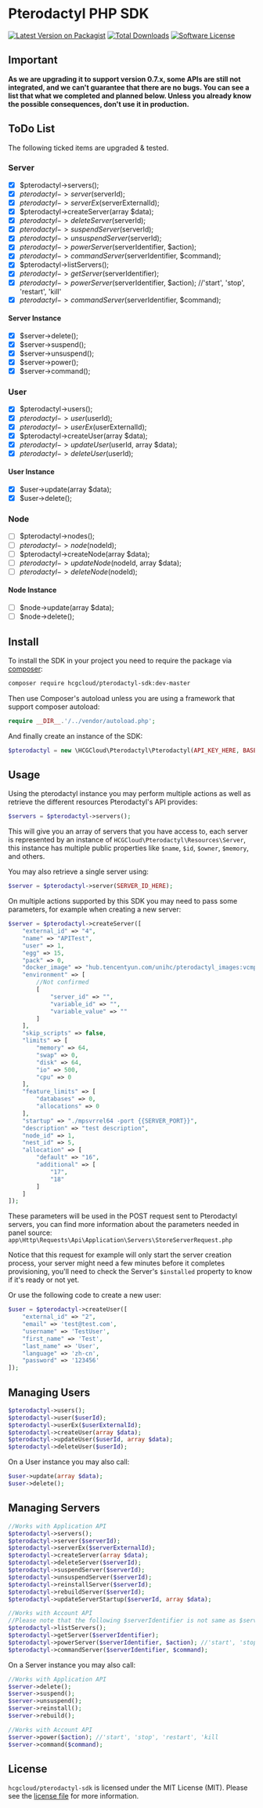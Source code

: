 # Pterodactyl PHP SDK

[![Latest Version on Packagist][ico-version]][link-packagist]
[![Total Downloads][ico-downloads]][link-downloads]
[![Software License][ico-license]](LICENSE.md)

## Important
**As we are upgrading it to support version 0.7.x, some APIs are still not integrated, and we can't guarantee that there are no bugs. You can see a list that what we completed and planned below. Unless you already know the possible consequences, don't use it in production.**

## ToDo List
The following ticked items are upgraded & tested.
### Server
- [x] $pterodactyl->servers();
- [x] $pterodactyl->server($serverId);
- [x] $pterodactyl->serverEx($serverExternalId);
- [x] $pterodactyl->createServer(array $data);
- [x] $pterodactyl->deleteServer($serverId);
- [x] $pterodactyl->suspendServer($serverId);
- [x] $pterodactyl->unsuspendServer($serverId);
- [x] $pterodactyl->powerServer($serverIdentifier, $action);
- [x] $pterodactyl->commandServer($serverIdentifier, $command);
- [x] $pterodactyl->listServers();
- [x] $pterodactyl->getServer($serverIdentifier);
- [x] $pterodactyl->powerServer($serverIdentifier, $action); //'start', 'stop', 'restart', 'kill'
- [x] $pterodactyl->commandServer($serverIdentifier, $command);

#### Server Instance
- [x] $server->delete();
- [x] $server->suspend();
- [x] $server->unsuspend();
- [x] $server->power();
- [x] $server->command();

### User
- [x] $pterodactyl->users();
- [x] $pterodactyl->user($userId);
- [x] $pterodactyl->userEx($userExternalId);
- [x] $pterodactyl->createUser(array $data);
- [x] $pterodactyl->updateUser($userId, array $data);
- [x] $pterodactyl->deleteUser($userId);

#### User Instance
- [x] $user->update(array $data);
- [x] $user->delete();

### Node
- [ ] $pterodactyl->nodes();
- [ ] $pterodactyl->node($nodeId);
- [ ] $pterodactyl->createNode(array $data);
- [ ] $pterodactyl->updateNode($nodeId, array $data);
- [ ] $pterodactyl->deleteNode($nodeId);

#### Node Instance
- [ ] $node->update(array $data);
- [ ] $node->delete();

## Install

To install the SDK in your project you need to require the package via [composer](http://getcomposer.org):

```bash
composer require hcgcloud/pterodactyl-sdk:dev-master
```

Then use Composer's autoload unless you are using a framework that support composer autoload:

```php
require __DIR__.'/../vendor/autoload.php';
```

And finally create an instance of the SDK:

```php
$pterodactyl = new \HCGCloud\Pterodactyl\Pterodactyl(API_KEY_HERE, BASE_URI_HERE);
```

## Usage

Using the pterodactyl instance you may perform multiple actions as well as retrieve the different resources Pterodactyl's API provides:

```php
$servers = $pterodactyl->servers();
```

This will give you an array of servers that you have access to, each server is represented by an instance of `HCGCloud\Pterodactyl\Resources\Server`, this instance has multiple public
properties like `$name`, `$id`, `$owner`, `$memory`, and others.

You may also retrieve a single server using:

```php
$server = $pterodactyl->server(SERVER_ID_HERE);
```

On multiple actions supported by this SDK you may need to pass some parameters, for example when creating a new server:

```php
$server = $pterodactyl->createServer([
    "external_id" => "4",
    "name" => "APITest",
    "user" => 1,
    "egg" => 15,
    "pack" => 0,
    "docker_image" => "hub.tencentyun.com/unihc/pterodactyl_images:vcmp",
    "environment" => [
        //Not confirmed
        [
            "server_id" => "",
            "variable_id" => "",
            "variable_value" => ""
        ]
    ],
    "skip_scripts" => false,
    "limits" => [
        "memory" => 64,
        "swap" => 0,
        "disk" => 64,
        "io" => 500,
        "cpu" => 0
    ],
    "feature_limits" => [
        "databases" => 0,
        "allocations" => 0
    ],
    "startup" => "./mpsvrrel64 -port {{SERVER_PORT}}",
    "description" => "test description",
    "node_id" => 1,
    "nest_id" => 5,
    "allocation" => [
        "default" => "16",
        "additional" => [
            "17",
            "18"
        ]
    ]
]);
```

These parameters will be used in the POST request sent to Pterodactyl servers, you can find more information about the parameters needed in panel source: `app\Http\Requests\Api\Application\Servers\StoreServerRequest.php`

Notice that this request for example will only start the server creation process, your server might need a few minutes before it completes provisioning, you'll need to check
the Server's `$installed` property to know if it's ready or not yet.

Or use the following code to create a new user:
```php
$user = $pterodactyl->createUser([
    "external_id" => "2",
    "email" => 'test@test.com',
    "username" => 'TestUser',
    "first_name" => 'Test',
    "last_name" => 'User',
    "language" => 'zh-cn',
    "password" => '123456'
]);
```

## Managing Users

```php
$pterodactyl->users();
$pterodactyl->user($userId);
$pterodactyl->userEx($userExternalId);
$pterodactyl->createUser(array $data);
$pterodactyl->updateUser($userId, array $data);
$pterodactyl->deleteUser($userId);
```

On a User instance you may also call:

```php
$user->update(array $data);
$user->delete();
```

## Managing Servers

```php
//Works with Application API
$pterodactyl->servers();
$pterodactyl->server($serverId);
$pterodactyl->serverEx($serverExternalId);
$pterodactyl->createServer(array $data);
$pterodactyl->deleteServer($serverId);
$pterodactyl->suspendServer($serverId);
$pterodactyl->unsuspendServer($serverId);
$pterodactyl->reinstallServer($serverId);
$pterodactyl->rebuildServer($serverId);
$pterodactyl->updateServerStartup($serverId, array $data);

//Works with Account API
//Please note that the following $serverIdentifier is not same as $serverId, it is a short version of server UUID.
$pterodactyl->listServers();
$pterodactyl->getServer($serverIdentifier);
$pterodactyl->powerServer($serverIdentifier, $action); //'start', 'stop', 'restart', 'kill'
$pterodactyl->commandServer($serverIdentifier, $command);

```

On a Server instance you may also call:

```php
//Works with Application API
$server->delete();
$server->suspend();
$server->unsuspend();
$server->reinstall();
$server->rebuild();

//Works with Account API
$server->power($action); //'start', 'stop', 'restart', 'kill
$server->command($command);
```

## License

`hcgcloud/pterodactyl-sdk` is licensed under the MIT License (MIT). Please see the
[license file](LICENSE.md) for more information.

[ico-version]: https://img.shields.io/packagist/v/hcgcloud/pterodactyl-sdk.svg?style=flat-square
[ico-license]: https://img.shields.io/badge/license-MIT-green.svg?style=flat-square
[ico-downloads]: https://img.shields.io/packagist/dt/hcgcloud/pterodactyl-sdk.svg?style=flat-square

[link-packagist]: https://packagist.org/packages/hcgcloud/pterodactyl-sdk
[link-downloads]: https://packagist.org/packages/hcgcloud/pterodactyl-sdk
